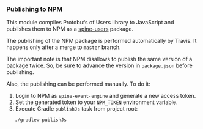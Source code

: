 ### Publishing to NPM

This module compiles Protobufs of Users library to JavaScript
and publishes them to NPM as a [spine-users](https://www.npmjs.com/package/spine-users) package.

The publishing of the NPM package is performed automatically by Travis. It happens only
after a merge to `master` branch.

The important note is that NPM disallows to publish the same version of a package twice.
So, be sure to advance the version in `package.json` before publishing.

Also, the publishing can be performed manually. To do it:

1. Login to NPM as `spine-event-engine` and generate a new access token.
2. Set the generated token to your `NPM_TOKEN` environment variable.
3. Execute Gradle `publishJs` task from project root:
 ```bash
    ./gradlew publishJs
 ``` 
